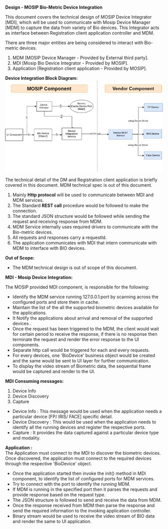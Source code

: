 **Design - MOSIP Bio-Metric Device Integration**

This document covers the technical design of MOSIP Device Integrator [MDI], which will be used to communicate with Mosip Device Manager [MDM] to capture the data from variety of Bio devices. This Integrator acts as interface between Registration client application controller and MDM.

There are three major entities are being considered to interact with Bio-metric devices.   
   1. MDM [MOSIP Device Manager - Provided by External third party].  
   2. MDI  [Mosip Bio Device Integrator - Provided by MOSIP].  
   3. Application [Registration client application - Provided by MOSIP].    

**Device Integration Block Diagram:**  
![Device Integration Block Diagram:](_images/registration_Bio_Device_Integration_block_diagram.png)  

The technical detail of the DM and Registration client application is briefly covered in this document. MDM technical spec is out of this document.  

1. Mainly **Http protocol** will be used to communicate between MDI and MDM services.  
2. The Standard **REST call** procedure would be followed to make the connection.
3. The standard JSON structure would be followed while sending the request and receiving response from MDM.     
4. MDM Service internally uses required drivers to communicate with the Bio-metric devices.    
5. All requests and responses carry a requestId.  
6. The application communicates with MDI that intern communicate with MDM to interface with BIO devices.

**Out of Scope:** 
   - The MDM technical design is out of scope of this document.  
     

**MDI - Mosip Device Integration:** 

The MOSIP provided MDI component, is responsible for the following:  
   - Identify the MDM service running 127.0.0.1:port by scanning across the configured ports and store them in cache. 
   - Maintain the list of the all the supported biometric devices available for the applications.  
   - It Notify the applications about arrival and removal of the supported devices .  
   - Once the request has been triggered to the MDM, the client would wait for certain period to receive the response, if there is no response then terminate the request and render the error response to the UI components.   
   - Separate http call would be triggered for each and every requests.   
   - For every devices, one 'BioDevice' business object would be created and the same would be sent to UI layer for further communication. 
   - To display the video stream of Biometric data, the sequential frame would be captured and render to the UI.   

**MDI Consuming messages:** 
   1. Device Info  
   2. Device Discovery   
   3. Capture    
   
   - Device Info : This message would be used when the application needs a particular device [FP/ IRIS/ FACE] specific detail.  
   - Device Discovery : This would be used when the application needs to identify all the running devices and register the respective ports.  
   - Capture : It provides the data captured against a particular device type and modality.   

   
**Application :**  
 The Application must connect to the MDI to discover the biometric devices.  
Once discovered, the application must connect to the required devices through the respective 'BioDevice' object. 

   - Once the application started then invoke the init() method in MDI component, to identify the list of configured ports for MDM services.  
   - Try to connect with the port to identify the running MDM.
   - If MDM is running in the specified port then it parses the requests and provide response based on the request type.
   - The JSON structure is followed to send and receive the data from MDM.  
   - Once the response received from MDM then parse the response and send the required information to the invoking application controller. 
   - Binary stream would be used to receive the video stream of BIO data and render the same to UI application. 	
  

